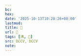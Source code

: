 ```yaml
---
bc:
hex:
date: '2025-10-13T10:28:26+08:00'
lastmod:
title: 􅓦
url: 􅓦
tags: [沸, 𩰾]
src: DCCV, DCCV
note:
---
```

